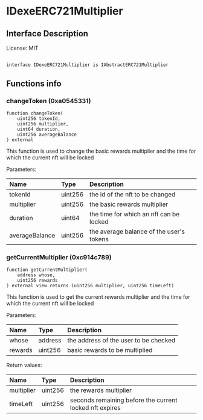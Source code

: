 # IDexeERC721Multiplier

## Interface Description


License: MIT

## 

```solidity
interface IDexeERC721Multiplier is IAbstractERC721Multiplier
```


## Functions info

### changeToken (0xa0545331)

```solidity
function changeToken(
    uint256 tokenId,
    uint256 multiplier,
    uint64 duration,
    uint256 averageBalance
) external
```

This function is used to change the basic rewards multiplier and the time for which the current nft will be locked


Parameters:

| Name           | Type    | Description                              |
| :------------- | :------ | :--------------------------------------- |
| tokenId        | uint256 | the id of the nft to be changed          |
| multiplier     | uint256 | the basic rewards multiplier             |
| duration       | uint64  | the time for which an nft can be locked  |
| averageBalance | uint256 | the average balance of the user's tokens |

### getCurrentMultiplier (0xc914c789)

```solidity
function getCurrentMultiplier(
    address whose,
    uint256 rewards
) external view returns (uint256 multiplier, uint256 timeLeft)
```

This function is used to get the current rewards multiplier and the time for which the current nft will be locked


Parameters:

| Name    | Type    | Description                            |
| :------ | :------ | :------------------------------------- |
| whose   | address | the address of the user to be checked  |
| rewards | uint256 | basic rewards to be multiplied         |


Return values:

| Name       | Type    | Description                                             |
| :--------- | :------ | :------------------------------------------------------ |
| multiplier | uint256 | the rewards multiplier                                  |
| timeLeft   | uint256 | seconds remaining before the current locked nft expires |
